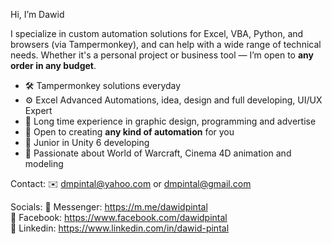 Hi, I’m Dawid

I specialize in custom automation solutions for Excel, VBA, Python, and browsers (via Tampermonkey), and can help with a wide range of technical needs. Whether it's a personal project or business tool — I’m open to **any order in any budget**.

- 🛠️ Tampermonkey solutions everyday
- ⚙ Excel Advanced Automations, idea, design and full developing, UI/UX Expert
- 🌱 Long time experience in graphic design, programming and advertise
- 👀 Open to creating **any kind of automation** for you
- 🧩 Junior in Unity 6 developing
- 💞️ Passionate about World of Warcraft, Cinema 4D animation and modeling

Contact:
✉️ dmpintal@yahoo.com or dmpintal@gmail.com

Socials:
💬 Messenger: https://m.me/dawidpintal<br>
📘 Facebook: https://www.facebook.com/dawidpintal<br>
💼 Linkedin: https://www.linkedin.com/in/dawid-pintal

<!--- Just looking around and sort things --->
